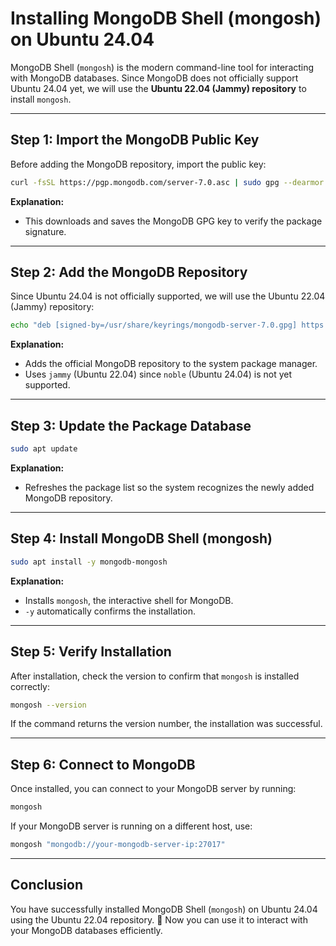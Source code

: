 # Installing MongoDB Shell (mongosh) on Ubuntu 24.04

MongoDB Shell (`mongosh`) is the modern command-line tool for interacting with MongoDB databases. Since MongoDB does not officially support Ubuntu 24.04 yet, we will use the **Ubuntu 22.04 (Jammy) repository** to install `mongosh`.

---

## **Step 1: Import the MongoDB Public Key**
Before adding the MongoDB repository, import the public key:

```bash
curl -fsSL https://pgp.mongodb.com/server-7.0.asc | sudo gpg --dearmor -o /usr/share/keyrings/mongodb-server-7.0.gpg
```

**Explanation:**
- This downloads and saves the MongoDB GPG key to verify the package signature.

---

## **Step 2: Add the MongoDB Repository**
Since Ubuntu 24.04 is not officially supported, we will use the Ubuntu 22.04 (Jammy) repository:

```bash
echo "deb [signed-by=/usr/share/keyrings/mongodb-server-7.0.gpg] https://repo.mongodb.org/apt/ubuntu jammy/mongodb-org/7.0 multiverse" | sudo tee /etc/apt/sources.list.d/mongodb-org-7.0.list
```

**Explanation:**
- Adds the official MongoDB repository to the system package manager.
- Uses `jammy` (Ubuntu 22.04) since `noble` (Ubuntu 24.04) is not yet supported.

---

## **Step 3: Update the Package Database**
```bash
sudo apt update
```

**Explanation:**
- Refreshes the package list so the system recognizes the newly added MongoDB repository.

---

## **Step 4: Install MongoDB Shell (mongosh)**
```bash
sudo apt install -y mongodb-mongosh
```

**Explanation:**
- Installs `mongosh`, the interactive shell for MongoDB.
- `-y` automatically confirms the installation.

---

## **Step 5: Verify Installation**
After installation, check the version to confirm that `mongosh` is installed correctly:

```bash
mongosh --version
```

If the command returns the version number, the installation was successful.

---

## **Step 6: Connect to MongoDB**
Once installed, you can connect to your MongoDB server by running:

```bash
mongosh
```

If your MongoDB server is running on a different host, use:
```bash
mongosh "mongodb://your-mongodb-server-ip:27017"
```

---

## **Conclusion**
You have successfully installed MongoDB Shell (`mongosh`) on Ubuntu 24.04 using the Ubuntu 22.04 repository. 🚀 Now you can use it to interact with your MongoDB databases efficiently.

